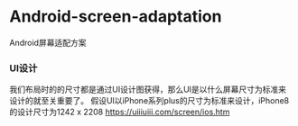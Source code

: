 # Android-screen-adaptation
Android屏幕适配方案

### UI设计
我们布局时的的尺寸都是通过UI设计图获得，那么UI是以什么屏幕尺寸为标准来设计的就至关重要了。
假设UI以iPhone系列plus的尺寸为标准来设计，iPhone8的设计尺寸为1242 x 2208
https://uiiiuiii.com/screen/ios.htm
